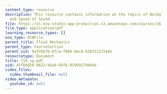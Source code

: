 ```yaml
---
content_type: resource
description: This resource contains information on the topics of Normal Shock Waves
  and Speed of Sound.
file: https://ol-ocw-studio-app-production.s3.amazonaws.com/courses/16-01-unified-engineering-i-ii-iii-iv-fall-2005-spring-2006/45f84d580623b6a895f60195917994eb_f14_sp.pdf
file_type: application/pdf
learning_resource_types: []
ocw_type: OCWFile
parent_title: Fluid Mechanics
parent_type: CourseSection
parent_uid: 6a5f667b-6fca-f068-0ec8-b203122154de
resourcetype: Document
title: f14_sp.pdf
uid: 45f84d58-0623-b6a8-95f6-0195917994eb
video_files:
  video_thumbnail_file: null
video_metadata:
  youtube_id: null
---
```

